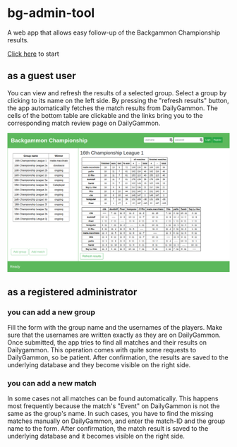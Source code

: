 # bg-admin-tool
A web app that allows easy follow-up of the Backgammon Championship results. 

[Click here](https://bg-admin-tool.herokuapp.com/) to start

## as a guest user
You can view and refresh the results of a selected group. Select a group by clicking to its name on the left side.
By pressing the "refresh results" button, the app automatically fetches the match results from DailyGammon. 
The cells of the bottom table are clickable and the links bring you to the corresponding match review page on DailyGammon.

![screenshot](public/bg-admin-screen.png)

## as a registered administrator

### you can add a new group
Fill the form with the group name and the usernames of the players. Make sure that the usernames are written exactly as they are on DailyGammon.
Once submitted, the app tries to find all matches and their results on Dailygammon. This operation comes with quite some requests to DailyGammon, so be patient.
After confirmation, the results are saved to the underlying database and they become visible on the right side.

### you can add a new match
In some cases not all matches can be found automatically. This happens most frequently because the match's "Event" on DailyGammon is not the same as the group's name.
In such cases, you have to find the missing matches manually on DailyGammon, and enter the match-ID and the group name to the form. 
After confirmation, the match result is saved to the underlying database and it becomes visible on the right side.
